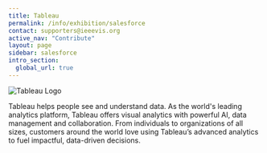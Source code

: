 ```yaml
---
title: Tableau
permalink: /info/exhibition/salesforce
contact: supporters@ieeevis.org
active_nav: "Contribute"
layout: page
sidebar: salesforce
intro_section:
  global_url: true
---
```


 
![Tableau Logo](/year/2021/assets/supporters/tableau.jpg)

Tableau helps people see and understand data. As the world's leading analytics platform, Tableau offers visual analytics with powerful AI, data management and collaboration. From individuals to organizations of all sizes, customers around the world love using Tableau’s advanced analytics to fuel impactful, data-driven decisions. 
